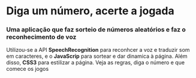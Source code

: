 <h1>Diga um número, acerte a jogada </h1>
<h3> Uma aplicação que faz sorteio de números aleatórios e faz o reconhecimento de voz </h3>
Utilizou-se a API <b>SpeechRecognition</b> para reconhcer a voz e traduzir som em caracteres, e o <b>JavaScrip</b> para sortear
e dar dinamica à página. Além disso, <b>CSS3</b> para estilizar a página. 
Veja as regras, diga o número e que comece os jogos
